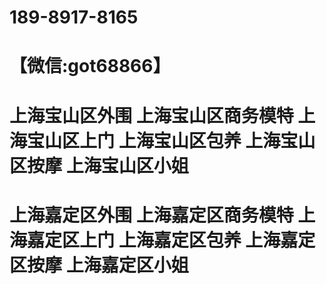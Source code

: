 # 189-8917-8165
# 【微信:got68866】
# 上海宝山区外围 上海宝山区商务模特 上海宝山区上门 上海宝山区包养 上海宝山区按摩 上海宝山区小姐 
# 上海嘉定区外围 上海嘉定区商务模特 上海嘉定区上门 上海嘉定区包养 上海嘉定区按摩 上海嘉定区小姐
